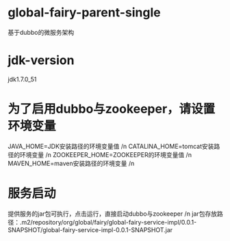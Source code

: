 # global-fairy-parent-single
基于dubbo的微服务架构
# jdk-version
jdk1.7.0_51
# 为了启用dubbo与zookeeper，请设置环境变量
JAVA_HOME=JDK安装路径的环境变量值 /n
CATALINA_HOME=tomcat安装路径的环境变量 /n
ZOOKEEPER_HOME=ZOOKEEPER的环境变量值 /n
MAVEN_HOME=maven安装路径的环境变量 /n
# 服务启动
提供服务的jar包可执行，点击运行，直接启动dubbo与zookeeper /n
jar包存放路径：.m2/repository/org/global/fairy/global-fairy-service-impl/0.0.1-SNAPSHOT/global-fairy-service-impl-0.0.1-SNAPSHOT.jar

